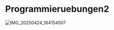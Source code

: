 # Programmieruebungen2

![IMG_20250424_164154507](https://github.com/user-attachments/assets/e6001b8a-6cb6-4158-a179-c7479af67408)
